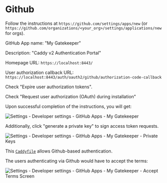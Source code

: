 # Github

Follow the instructions at `https://github.com/settings/apps/new` (or `https://github.com/organizations/<your_org>/settings/applications/new` for orgs).

GitHub App name: "My Gatekeeper"

Description: "Caddy v2 Authentication Portal"

Homepage URL: `https://localhost:8443/`

User authorization callback URL: `https://localhost:8443/auth/oauth2/github/authorization-code-callback`

Check "Expire user authorization tokens".

Check "Request user authorization (OAuth) during installation"

Upon successful completion of the instructions, you will get:

![Settings - Developer settings - GitHub Apps - My Gatekeeper](../images/oauth2_github_new_app.png)

Additionally, click "generate a private key" to sign access token requests.

![Settings - Developer settings - GitHub Apps - My Gatekeeper - Private Keys](../images/oauth2_github_sign_keys.png)

This [`Caddyfile`](https://github.com/greenpau/caddy-auth-docs/blob/main/assets/conf/oauth/github/Caddyfile)
allows Github-based authentication.

The users authenticating via Github would have to accept the terms:

![Settings - Developer settings - GitHub Apps - My Gatekeeper - Accept Terms Screen](../images/oauth2_github_accept_screen.png)


